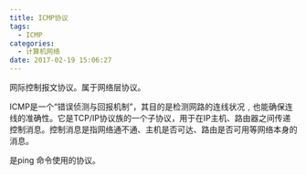 ```yaml
---
title: ICMP协议
tags:
  - ICMP
categories:
  - 计算机网络
date: 2017-02-19 15:06:27
---
```

网际控制报文协议。属于网络层协议。

ICMP是一个“错误侦测与回报机制”，其目的是检测网路的连线状况﹐也能确保连线的准确性。它是TCP/IP协议族的一个子协议，用于在IP主机、路由器之间传递控制消息。控制消息是指网络通不通、主机是否可达、路由是否可用等网络本身的消息。

是ping 命令使用的协议。
